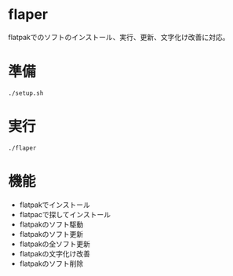 # flaper
flatpakでのソフトのインストール、実行、更新、文字化け改善に対応。

# 準備
```
./setup.sh
```

# 実行
```
./flaper
```

# 機能
- flatpakでインストール
- flatpacで探してインストール
- flatpakのソフト駆動
- flatpakのソフト更新
- flatpakの全ソフト更新
- flatpakの文字化け改善
- flatpakのソフト削除
